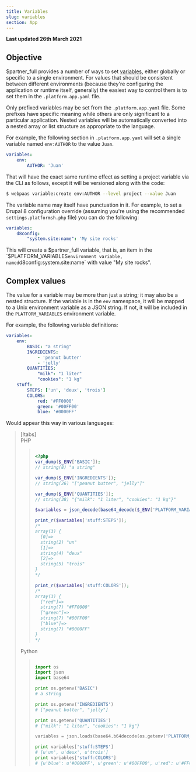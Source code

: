 ```yaml
---
title: Variables
slug: variables
section: App
---
```


**Last updated 26th March 2021**



## Objective  

$partner_full provides a number of ways to set [variables](../../development-variables), either globally or specific to a single environment.  For values that should be consistent between different environments (because they're configuring the application or runtime itself, generally) the easiest way to control them is to set them in the `.platform.app.yaml` file.

Only prefixed variables may be set from the `.platform.app.yaml` file.  Some prefixes have specific meaning while others are only significant to a particular application.  Nested variables will be automatically converted into a nested array or list structure as appropriate to the language.

For example, the following section in `.platform.app.yaml` will set a single variable named `env:AUTHOR` to the value `Juan`.

```yaml
variables:
    env:
        AUTHOR: 'Juan'
```

That will have the exact same runtime effect as setting a project variable via the CLI as follows, except it will be versioned along with the code:

```bash
$ webpaas variable:create env:AUTHOR --level project --value Juan
```

The variable name may itself have punctuation in it.  For example, to set a Drupal 8 configuration override (assuming you're using the recommended `settings.platformsh.php` file) you can do the following:

```yaml
variables:
    d8config:
        "system.site:name": 'My site rocks'
```

This will create a $partner_full variable, that is, an item in the `$PLATFORM_VARIABLES` environment variable, named `d8config:system.site:name` with value "My site rocks".

## Complex values

The value for a variable may be more than just a string; it may also be a nested structure.  If the variable is in the `env` namespace, it will be mapped to a Unix environment variable as a JSON string.  If not, it will be included in the `PLATFORM_VARIABLES` environment variable.

For example, the following variable definitions:

```yaml
variables:
    env:
        BASIC: "a string"
        INGREDIENTS:
            - 'peanut butter'
            - 'jelly'
        QUANTITIES:
            "milk": "1 liter"
            "cookies": "1 kg"
    stuff:
        STEPS: ['un', 'deux', 'trois']
        COLORS:
            red: '#FF0000'
            green: '#00FF00'
            blue: '#0000FF'
```

Would appear this way in various languages:

> [!tabs]      
> PHP     
>> ``` php     
>> 
>> <?php
>> var_dump($_ENV['BASIC']);
>> // string(8) "a string"
>> 
>> var_dump($_ENV['INGREDIENTS']);
>> // string(26) "["peanut butter", "jelly"]"
>> 
>> var_dump($_ENV['QUANTITIES']);
>> // string(38) "{"milk": "1 liter", "cookies": "1 kg"}"
>> 
>> $variables = json_decode(base64_decode($_ENV['PLATFORM_VARIABLES']), TRUE);
>> 
>> print_r($variables['stuff:STEPS']);
>> /*
>> array(3) {
>>   [0]=>
>>   string(2) "un"
>>   [1]=>
>>   string(4) "deux"
>>   [2]=>
>>   string(5) "trois"
>> }
>> */
>> 
>> print_r($variables['stuff:COLORS']);
>> /*
>> array(3) {
>>   ["red"]=>
>>   string(7) "#FF0000"
>>   ["green"]=>
>>   string(7) "#00FF00"
>>   ["blue"]=>
>>   string(7) "#0000FF"
>> }
>> */
>> 
>> 
>> ```     
> Python     
>> ``` python     
>> 
>> import os
>> import json
>> import base64
>> 
>> print os.getenv('BASIC')
>> # a string
>> 
>> print os.getenv('INGREDIENTS')
>> # ["peanut butter", "jelly"]
>> 
>> print os.getenv('QUANTITIES')
>> # {"milk": "1 liter", "cookies": "1 kg"}
>> 
>> variables = json.loads(base64.b64decode(os.getenv('PLATFORM_VARIABLES')).decode('utf-8'))
>> 
>> print variables['stuff:STEPS']
>> # [u'un', u'deux', u'trois']
>> print variables['stuff:COLORS']
>> # {u'blue': u'#0000FF', u'green': u'#00FF00', u'red': u'#FF0000'}
>> 
>> 
>> ```     

